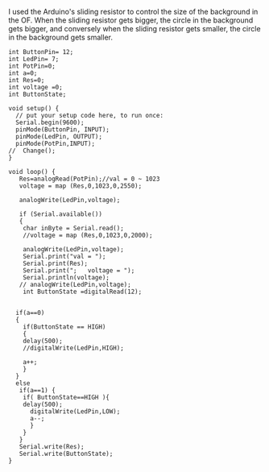 I used the Arduino's sliding resistor to control the size of the background in the OF. When the sliding resistor gets bigger, the circle in the background gets bigger, and conversely when the sliding resistor gets smaller, the circle in the background gets smaller.



```
int ButtonPin= 12;
int LedPin= 7;
int PotPin=0;
int a=0;
int Res=0;
int voltage =0;
int ButtonState;

void setup() {
  // put your setup code here, to run once:
  Serial.begin(9600);
  pinMode(ButtonPin, INPUT);
  pinMode(LedPin, OUTPUT);
  pinMode(PotPin,INPUT);
//  Change();
}

void loop() {
   Res=analogRead(PotPin);//val = 0 ~ 1023
   voltage = map (Res,0,1023,0,2550);
   
   analogWrite(LedPin,voltage);
   
   if (Serial.available()) 
   { 
    char inByte = Serial.read();
    //voltage = map (Res,0,1023,0,2000);

    analogWrite(LedPin,voltage);
    Serial.print("val = ");
    Serial.print(Res);
    Serial.print(";   voltage = ");
    Serial.println(voltage);
   // analogWrite(LedPin,voltage);
    int ButtonState =digitalRead(12);
    
  
  if(a==0)
  {
    if(ButtonState == HIGH)
    {
    delay(500);
    //digitalWrite(LedPin,HIGH);
   
    a++;
    }
  }
  else
   if(a==1) {
    if( ButtonState==HIGH ){
    delay(500);
      digitalWrite(LedPin,LOW);
      a--;
      }
    }
   }
   Serial.write(Res);
   Serial.write(ButtonState);
}
```
